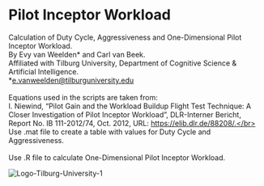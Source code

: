 # Pilot Inceptor Workload
Calculation of Duty Cycle, Aggressiveness and One-Dimensional Pilot Inceptor Workload.
<br>By Evy van Weelden* and Carl van Beek.
<br>Affiliated with Tilburg University, Department of Cognitive Science & Artificial Intelligence.
<br>*e.vanweelden@tilburguniversity.edu</br>
<br>Equations used in the scripts are taken from:</br>
I. Niewind, “Pilot Gain and the Workload Buildup Flight Test Technique: A Closer Investigation of Pilot Inceptor Workload”, DLR-Interner Bericht, Report No. IB 111-2012/74, Oct. 2012, URL: https://elib.dlr.de/88208/.</br>
<br>Use .mat file to create a table with values for Duty Cycle and Aggressiveness.</br>
<br>Use .R file to calculate One-Dimensional Pilot Inceptor Workload.</br>

![Logo-Tilburg-University-1](https://github.com/evyvanweelden/PilotInceptorWorkload/assets/89483153/5cc2267a-b5ed-4e30-b4eb-3c669a614cad)
